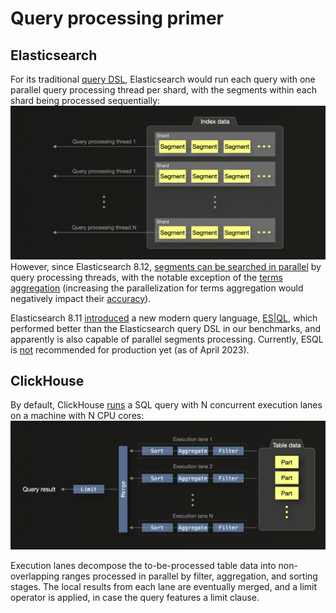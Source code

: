 # Query processing primer


## Elasticsearch

For its traditional [query DSL](https://www.elastic.co/guide/en/elasticsearch/reference/current/query-dsl.html), Elasticsearch would run each query with one parallel query processing thread per shard, with the segments within each shard being processed sequentially: 
![](es.png)
However, since Elasticsearch 8.12, [segments can be searched in parallel](https://www.elastic.co/blog/whats-new-elasticsearch-platform-8-12-0) by query processing threads, with the notable exception of the [terms aggregation](https://www.elastic.co/guide/en/elasticsearch/reference/current/search-aggregations-bucket-terms-aggregation.html) (increasing the parallelization for terms aggregation would negatively impact their [accuracy](https://www.elastic.co/guide/en/elasticsearch/reference/current/search-aggregations-bucket-terms-aggregation.html#search-aggregations-bucket-terms-aggregation-shard-size)). 

Elasticsearch 8.11 [introduced](https://www.elastic.co/blog/whats-new-elasticsearch-platform-8-11-0) a new modern query language, [ES|QL](http://language), which performed better than the Elasticsearch query DSL in our benchmarks, and apparently is also capable of parallel segments processing. Currently, ESQL is [not](https://www.elastic.co/guide/en/elasticsearch/reference/current/esql.html) recommended for production yet (as of April 2023). 

## ClickHouse

By default, ClickHouse [runs](https://www.youtube.com/watch?v=hP6G2Nlz_cA) a SQL query with N concurrent execution lanes on a machine with N CPU cores:
![](ch.png)

Execution lanes decompose the to-be-processed table data into non-overlapping ranges processed in parallel by filter, aggregation, and sorting stages. The local results from each lane are eventually merged, and a limit operator is applied, in case the query features a limit clause.  